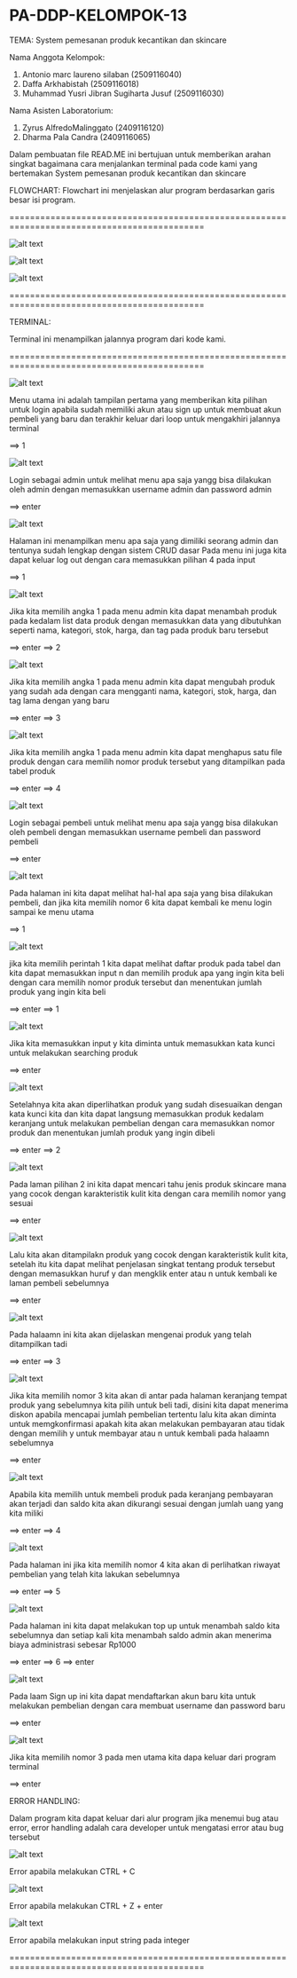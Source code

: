 # PA-DDP-KELOMPOK-13
TEMA: System pemesanan produk kecantikan dan skincare

Nama Anggota Kelompok:
1. Antonio marc laureno silaban (2509116040)
2. Daffa Arkhabistah (2509116018)
3. Muhammad Yusri Jibran Sugiharta Jusuf (2509116030)

Nama Asisten Laboratorium:
1. Zyrus AlfredoMalinggato (2409116120)
2. Dharma Pala Candra (2409116065)

Dalam pembuatan file READ.ME ini bertujuan untuk 
memberikan arahan singkat bagaimana cara menjalankan
terminal pada code kami yang bertemakan 
System pemesanan produk kecantikan dan skincare

FLOWCHART:
Flowchart ini menjelaskan alur program berdasarkan garis besar isi program.

============================================================================================


![alt text](https://github.com/antoniomarcLs/PA-DDP-KELOMPOK-13/blob/main/PA%20ddp%202025-utama.drawio.png?raw=true)


![alt text](https://github.com/antoniomarcLs/PA-DDP-KELOMPOK-13/blob/main/PA%20ddp%202025-admin.drawio%20(1).png?raw=true)


![alt text](https://github.com/antoniomarcLs/PA-DDP-KELOMPOK-13/blob/main/PA%20ddp%202025-pembeli.drawio%20(1).png?raw=true)


============================================================================================

TERMINAL:

Terminal ini menampilkan jalannya program dari kode kami.

============================================================================================

![alt text](https://github.com/antoniomarcLs/PA-DDP-KELOMPOK-13/blob/main/Screenshots/Menu%20utama.png?raw=true)

Menu utama ini adalah tampilan pertama yang memberikan kita pilihan untuk login apabila sudah memiliki akun atau sign up untuk membuat akun pembeli yang baru dan terakhir keluar dari loop untuk mengakhiri jalannya terminal

==> 1

![alt text](https://github.com/antoniomarcLs/PA-DDP-KELOMPOK-13/blob/main/Screenshots/Login%20sebagai%20admin.png?raw=true)

Login sebagai admin untuk melihat menu apa saja yangg bisa dilakukan oleh admin dengan memasukkan username admin dan password admin

==> enter

![alt text](https://github.com/antoniomarcLs/PA-DDP-KELOMPOK-13/blob/main/Screenshots/Tampilan%20admin.png?raw=true)

Halaman ini menampilkan menu apa saja yang dimiliki seorang admin dan tentunya sudah lengkap dengan sistem CRUD dasar
Pada menu ini juga kita dapat keluar log out dengan cara memasukkan pilihan 4 pada input

==> 1

![alt text](https://github.com/antoniomarcLs/PA-DDP-KELOMPOK-13/blob/main/Screenshots/Tambah%20produk.png?raw=true)

Jika kita memilih angka 1 pada menu admin kita dapat menambah produk pada kedalam list data produk dengan memasukkan data yang dibutuhkan seperti nama, kategori, stok, harga, dan tag pada produk baru tersebut

==> enter
==> 2

![alt text](https://github.com/antoniomarcLs/PA-DDP-KELOMPOK-13/blob/main/Screenshots/ubah%20produk.png?raw=true)

Jika kita memilih angka 1 pada menu admin kita dapat mengubah produk yang sudah ada dengan cara mengganti nama, kategori, stok, harga, dan tag lama dengan yang baru

==> enter
==> 3

![alt text](https://github.com/antoniomarcLs/PA-DDP-KELOMPOK-13/blob/main/Screenshots/Hapus%20produk.png?raw=true)

Jika kita memilih angka 1 pada menu admin kita dapat menghapus satu file produk dengan cara memilih nomor produk tersebut yang ditampilkan pada tabel produk

==> enter
==> 4 

![alt text](https://github.com/antoniomarcLs/PA-DDP-KELOMPOK-13/blob/main/Screenshots/Menu%20login.png?raw=true)

Login sebagai pembeli untuk melihat menu apa saja yangg bisa dilakukan oleh pembeli dengan memasukkan username pembeli dan password pembeli

==> enter

![alt text](https://github.com/antoniomarcLs/PA-DDP-KELOMPOK-13/blob/main/Screenshots/Menu%20pembeli.png?raw=true)

Pada halaman ini kita dapat melihat hal-hal apa saja yang bisa dilakukan pembeli, dan jika kita memilih nomor 6 kita dapat kembali ke menu login sampai ke menu utama

==> 1

![alt text](https://github.com/antoniomarcLs/PA-DDP-KELOMPOK-13/blob/main/Screenshots/Tambah%20file%20ke%20keranjang.png?raw=true)

jika kita memilih perintah 1 kita dapat melihat daftar produk pada tabel dan kita dapat memasukkan input n dan memilih produk apa yang ingin kita beli dengan cara memilih nomor produk tersebut dan menentukan jumlah produk yang ingin kita beli

==> enter
==> 1

![alt text](https://github.com/antoniomarcLs/PA-DDP-KELOMPOK-13/blob/main/Screenshots/Seacrh.png?raw=true)

Jika kita memasukkan input y kita diminta untuk memasukkan kata kunci untuk melakukan searching produk 

==> enter

![alt text](https://github.com/antoniomarcLs/PA-DDP-KELOMPOK-13/blob/main/Screenshots/Pilih%20barang%20dari%20searching.png?raw=true)

Setelahnya kita akan diperlihatkan produk yang sudah disesuaikan dengan kata kunci kita dan kita dapat langsung memasukkan produk kedalam keranjang untuk melakukan pembelian dengan cara memasukkan nomor produk dan menentukan jumlah produk yang ingin dibeli

==> enter
==> 2

![alt text](https://github.com/antoniomarcLs/PA-DDP-KELOMPOK-13/blob/main/Screenshots/Masukkan%20jenis%20kulit.png?raw=true)

Pada laman pilihan 2 ini kita dapat mencari tahu jenis produk skincare mana yang cocok dengan karakteristik kulit kita dengan cara memilih nomor yang sesuai

==> enter

![alt text](https://github.com/antoniomarcLs/PA-DDP-KELOMPOK-13/blob/main/Screenshots/Lihat%20rekomendasi.png?raw=true)

Lalu kita akan ditampilakn produk yang cocok dengan karakteristik kulit kita, setelah itu kita dapat melihat penjelasan singkat tentang produk tersebut dengan memasukkan huruf y dan mengklik enter atau n untuk kembali ke laman pembeli sebelumnya

==> enter

![alt text](https://github.com/antoniomarcLs/PA-DDP-KELOMPOK-13/blob/main/Screenshots/Penjelasan.png?raw=true)

Pada halaamn ini kita akan dijelaskan mengenai produk yang telah ditampilkan tadi

==> enter
==> 3

![alt text](https://github.com/antoniomarcLs/PA-DDP-KELOMPOK-13/blob/main/Screenshots/Cek%20keranjang.png?raw=true)

Jika kita memilih nomor 3 kita akan di antar pada halaman keranjang tempat produk yang sebelumnya kita pilih untuk beli tadi, disini kita dapat menerima diskon apabila mencapai jumlah pembelian tertentu lalu kita akan diminta untuk memgkonfirmasi apakah kita akan melakukan pembayaran atau tidak dengan memilih y untuk membayar atau n untuk kembali pada halaamn sebelumnya

==> enter

![alt text](https://github.com/antoniomarcLs/PA-DDP-KELOMPOK-13/blob/main/Screenshots/Checkout%20berhasil.png?raw=true)

Apabila kita memilih untuk membeli produk pada keranjang pembayaran akan terjadi dan saldo kita akan dikurangi sesuai dengan jumlah uang yang kita miliki

==> enter
==> 4

![alt text](https://github.com/antoniomarcLs/PA-DDP-KELOMPOK-13/blob/main/Invoice1.png?raw=true)

Pada halaman ini jika kita memilih nomor 4 kita akan di perlihatkan riwayat pembelian yang telah kita lakukan sebelumnya

==> enter
==>  5

![alt text](https://github.com/antoniomarcLs/PA-DDP-KELOMPOK-13/blob/main/Screenshots/Top%20up.png?raw=true)

Pada halaman ini kita dapat melakukan top up untuk menambah saldo kita sebelumnya dan setiap kali kita menambah saldo admin akan menerima biaya administrasi sebesar Rp1000

==> enter
==> 6
==> enter

![alt text](https://github.com/antoniomarcLs/PA-DDP-KELOMPOK-13/blob/main/Screenshots/Sign%20up.png?raw=true)

Pada laam Sign up ini kita dapat mendaftarkan akun baru kita untuk melakukan pembelian dengan cara membuat username dan password baru

==> enter

![alt text](https://github.com/antoniomarcLs/PA-DDP-KELOMPOK-13/blob/main/Screenshots/Keluar%20dari%20looping.png?raw=true)

Jika kita memilih nomor 3 pada men utama kita dapa keluar dari program terminal 

==> enter

ERROR HANDLING:

Dalam program kita dapat keluar dari alur program jika menemui bug atau error, error handling adalah cara developer untuk mengatasi error atau bug tersebut 

![alt text](https://github.com/antoniomarcLs/PA-DDP-KELOMPOK-13/blob/main/Screenshots/Error%20ctrl%20c.png?raw=true)

Error apabila melakukan CTRL + C

![alt text](https://github.com/antoniomarcLs/PA-DDP-KELOMPOK-13/blob/main/Screenshots/Error%20ctrl%20z.png?raw=true)

Error apabila melakukan CTRL + Z + enter

![alt text](https://github.com/antoniomarcLs/PA-DDP-KELOMPOK-13/blob/main/Screenshots/Error%20iput.png?raw=true)

Error apabila melakukan input string pada integer

============================================================================================


